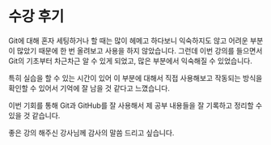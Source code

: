 # 수강 후기

Git에 대해 혼자 세팅하거나 할 때는 많이 헤메고 하다보니 익숙하지도 않고 어려운 부분이 많았기 때문에 한 번 올려보고 사용을 하지 않았습니다. 그런데 이번 강의를 들으면서 Git의 기초부터 차근차근 알 수 있게 되었고, 많은 부분에서 익숙해질 수 있었습니다.

특히 실습을 할 수 있는 시간이 있어 이 부분에 대해서 직접 사용해보고 작동되는 방식을 확인할 수 있어서 기억에 잘 남을 것 같다고 느꼈습니다.

이번 기회를 통해 Git과 GitHub를 잘 사용해서 제 공부 내용들을 잘 기록하고 정리할 수 있을 것 같습니다.

좋은 강의 해주신 강사님께 감사의 말씀 드리고 싶습니다.